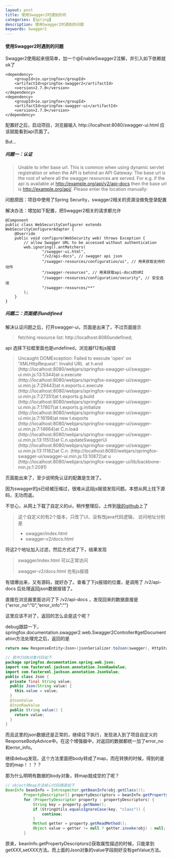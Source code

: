 ```yaml
---
layout: post
title: 使用Swagger2时遇到的坑
categories: [Spring]
description: 使用Swagger2时遇到的问题
keywords: Swagger2
---
```


#### 使用Swagger2时遇到的问题

Swagger2使用起来很简单，加一个@EnableSwagger2注解，并引入如下依赖就ok了

```
<dependency>
	<groupId>io.springfox</groupId>
	<artifactId>springfox-swagger2</artifactId>
	<version>2.7.0</version>
</dependency>
<dependency>
	<groupId>io.springfox</groupId>
	<artifactId>springfox-swagger-ui</artifactId>
	<version>2.7.0</version>
</dependency>
```

配置好之后，启动项目，浏览器输入 http://localhost:8080/swagger-ui.html 应该就能看到api页面了。

But…

##### 问题一：认证

>   Unable to infer base url. This is common when using dynamic servlet registration or when the API is behind an API Gateway. The base url is the root of where all the swagger resources are served. For e.g. if the api is available at http://example.org/api/v2/api-docs then the base url is http://example.org/api/. Please enter the location manually: 

问题原因：项目中使用了Spring Security，swagger2相关的资源没做免登录配置

解决办法：增加如下配置，把Swagger2相关的请求都允许

```
@Component
public class WebSecurityConfigurer extends WebSecurityConfigurerAdapter {
	@Override
	public void configure(WebSecurity web) throws Exception {
		// allow Swagger URL to be accessed without authentication
		web.ignoring().antMatchers(
                "/swagger-ui.html",
                "/v2/api-docs", // swagger api json
                "/swagger-resources/configuration/ui", // 用来获取支持的动作
                "/swagger-resources", // 用来获取api-docs的URI
                "/swagger-resources/configuration/security", // 安全选项
				"/swagger-resources/**"
		);
	}
}
```



##### 问题二：页面提示undifined

解决认证问题之后，打开swagger-ui，页面是出来了，不过页面提示

>   fetching resource list: http://localhost:8080undefined;

api 选择下拉框里面也是undefined，浏览器f12有js报错

>   Uncaught DOMException: Failed to execute 'open' on 'XMLHttpRequest': Invalid URL
>   ​    at h.end (http://localhost:8080/webjars/springfox-swagger-ui/swagger-ui.min.js:13:5344)
>   ​    at u.execute (http://localhost:8080/webjars/springfox-swagger-ui/swagger-ui.min.js:7:29443)
>   ​    at n.exports.c.execute (http://localhost:8080/webjars/springfox-swagger-ui/swagger-ui.min.js:7:27351)
>   ​    at t.exports.g.build (http://localhost:8080/webjars/springfox-swagger-ui/swagger-ui.min.js:7:17807)
>   ​    at t.exports.g.initialize (http://localhost:8080/webjars/springfox-swagger-ui/swagger-ui.min.js:7:16198)
>   ​    at new t.exports (http://localhost:8080/webjars/springfox-swagger-ui/swagger-ui.min.js:7:14664)
>   ​    at C.n.load (http://localhost:8080/webjars/springfox-swagger-ui/swagger-ui.min.js:13:11513)
>   ​    at C.n.updateSwaggerUi (http://localhost:8080/webjars/springfox-swagger-ui/swagger-ui.min.js:13:11182)
>   ​    at C.n.<anonymous> (http://localhost:8080/webjars/springfox-swagger-ui/swagger-ui.min.js:13:10872)
>   ​    at u (http://localhost:8080/webjars/springfox-swagger-ui/lib/backbone-min.js:1:2091)

页面能出来了，至少说明免认证的配置是生效了。

因为swagger的js已经被压缩过，很难从这段js报错发现问题。本想从网上找下源码，无功而返。

不甘心，从网上下载了自定义的ui，稍作整理后，上传到[我的github](https://github.com/yejg/SpringBootExamples/tree/master/spring-boot-swagger/src/main/resources/static)上了

>   这个自定义的有2个版本，只改了UI，没有改java代码逻辑，
>   访问地址分别是 
>
>   -   swagger/index.html
>  -    swagger-v2/docs.html

将这2个地址加入过滤，然后方式试了下，结果发现

>   swagger/index.html 可以正常访问
>
>   swagger-v2/docs.html 也有js报错

有错爆出来，又有源码，就好办了。查看了下js报错的位置，是调用了  /v2/api-docs 后处理返回json数据报错了。

直接在浏览器里面访问了下 /v2/api-docs ，发现回来的数据直接是{“error_no”:“0”,“error_info”:“”}

这里应该不对了，返回的怎么会是这个呢？



debug跟踪一下，springfox.documentation.swagger2.web.Swagger2Controller#getDocumentation方法处理完之后，返回的是

```java
return new ResponseEntity<Json>(jsonSerializer.toJson(swagger), HttpStatus.OK);

// 其中JSON对象代码如下
package springfox.documentation.spring.web.json;
import com.fasterxml.jackson.annotation.JsonRawValue;
import com.fasterxml.jackson.annotation.JsonValue;
public class Json {
  private final String value;
  public Json(String value) {
    this.value = value;
  }
  @JsonValue
  @JsonRawValue
  public String value() {
    return value;
  }
}
```

而且这里的json数据还是正常的，继续往下执行，发现进入到了项目自定义的ResponseBodyAdvice中。在这个增强器中，对返回的数据都统一加了error_no和error_info。

继续debug发现，这个方法里面把body转成了map，而在转换的时候，得到的是空的map！！？？

那为什么明明有数据的body对象，转map就成空的了呢？

```java
// object转map方法核心代码摘录如下
BeanInfo beanInfo = Introspector.getBeanInfo(obj.getClass());
		PropertyDescriptor[] propertyDescriptors = beanInfo.getPropertyDescriptors();
		for (PropertyDescriptor property : propertyDescriptors) {
			String key = property.getName();
			if (StringUtils.equalsIgnoreCase(key, "class")) {
				continue;
			}
			Method getter = property.getReadMethod();
			Object value = getter != null ? getter.invoke(obj) : null;
		}
```

原来，beanInfo.getPropertyDescriptors()获取属性描述的时候，只能拿到 getXXX,setXXX方法。而上面的Json对象的value字段刚好没有getValue方法。